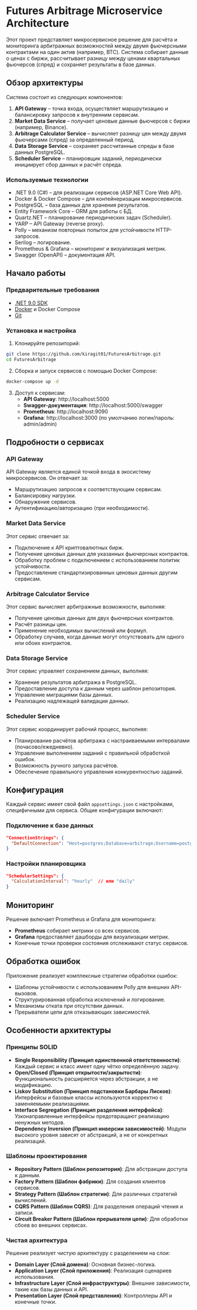 # Futures Arbitrage Microservice Architecture

Этот проект представляет микросервисное решение для расчёта и мониторинга арбитражных возможностей между двумя фьючерсными контрактами на один актив (например, BTC). Система собирает данные о ценах с биржи, рассчитывает разницу между ценами квартальных фьючерсов (спред) и сохраняет результаты в базе данных.

## Обзор архитектуры

Система состоит из следующих компонентов:

1. **API Gateway** – точка входа, осуществляет маршрутизацию и балансировку запросов к внутренним сервисам.
2. **Market Data Service** – получает ценовые данные фьючерсов с биржи (например, Binance).
3. **Arbitrage Calculator Service** – вычисляет разницу цен между двумя фьючерсами (спред) за определенный период.
4. **Data Storage Service** – сохраняет рассчитанные спреды в базе данных PostgreSQL.
5. **Scheduler Service** – планировщик заданий, периодически инициирует сбор данных и расчёт спреда.

### Используемые технологии

- .NET 9.0 (C#) – для реализации сервисов (ASP.NET Core Web API).
- Docker & Docker Compose – для контейнеризации микросервисов.
- PostgreSQL – база данных для хранения результатов.
- Entity Framework Core – ORM для работы с БД.
- Quartz.NET – планирование периодических задач (Scheduler).
- YARP – API Gateway (reverse proxy).
- Polly – механизм повторных попыток для устойчивости HTTP-запросов.
- Serilog – логирование.
- Prometheus & Grafana – мониторинг и визуализация метрик.
- Swagger (OpenAPI) – документация API.


## Начало работы

### Предварительные требования

- [.NET 9.0 SDK](https://dotnet.microsoft.com/download/dotnet/9.0)
- [Docker](https://www.docker.com/get-started) и Docker Compose
- [Git](https://git-scm.com/downloads)

### Установка и настройка

1. Клонируйте репозиторий:

```bash
git clone https://github.com/kiragit01/FuturesArbitrage.git
cd FuturesArbitrage
```

2. Сборка и запуск сервисов с помощью Docker Compose:

```bash
docker-compose up -d
```

3. Доступ к сервисам:
    - **API Gateway**: http://localhost:5000
    - **Swagger-документация**: http://localhost:5000/swagger
    - **Prometheus**: http://localhost:9090
    - **Grafana**: http://localhost:3000 (по умолчанию логин/пароль: admin/admin)

## Подробности о сервисах

### API Gateway

API Gateway является единой точкой входа в экосистему микросервисов. Он отвечает за:
- Маршрутизацию запросов к соответствующим сервисам.
- Балансировку нагрузки.
- Обнаружение сервисов.
- Аутентификацию/авторизацию (при необходимости).

### Market Data Service

Этот сервис отвечает за:
- Подключение к API криптовалютных бирж.
- Получение ценовых данных для указанных фьючерсных контрактов.
- Обработку проблем с подключением с использованием политик устойчивости.
- Предоставление стандартизированных ценовых данных другим сервисам.

### Arbitrage Calculator Service

Этот сервис вычисляет арбитражные возможности, выполняя:
- Получение ценовых данных для двух фьючерсных контрактов.
- Расчёт разницы цен.
- Применение необходимых вычислений или формул.
- Обработку случаев, когда данные могут отсутствовать для одного или обоих контрактов.

### Data Storage Service

Этот сервис управляет сохранением данных, выполняя:
- Хранение результатов арбитража в PostgreSQL.
- Предоставление доступа к данным через шаблон репозитория.
- Управление миграциями базы данных.
- Реализацию надлежащей валидации данных.

### Scheduler Service

Этот сервис координирует рабочий процесс, выполняя:
- Планирование расчётов арбитража с настраиваемыми интервалами (почасово/ежедневно).
- Управление выполнением заданий с правильной обработкой ошибок.
- Возможность ручного запуска расчётов.
- Обеспечение правильного управления конкурентностью заданий.

## Конфигурация

Каждый сервис имеет свой файл `appsettings.json` с настройками, специфичными для сервиса. Общие конфигурации включают:

### Подключение к базе данных

```json
"ConnectionStrings": {
  "DefaultConnection": "Host=postgres;Database=arbitrage;Username=postgres;Password=postgres"
}
```

### Настройки планировщика

```json
"SchedulerSettings": {
  "CalculationInterval": "hourly"  // или "daily"
}
```

## Мониторинг

Решение включает Prometheus и Grafana для мониторинга:
- **Prometheus** собирает метрики со всех сервисов.
- **Grafana** предоставляет дашборды для визуализации метрик.
- Конечные точки проверки состояния отслеживают статус сервисов.

## Обработка ошибок

Приложение реализует комплексные стратегии обработки ошибок:
- Шаблоны устойчивости с использованием Polly для внешних API-вызовов.
- Структурированная обработка исключений и логирование.
- Механизмы отката при отсутствии данных.
- Прерыватели цепи для отказывающих зависимостей.

## Особенности архитектуры

### Принципы SOLID

- **Single Responsibility (Принцип единственной ответственности)**: Каждый сервис и класс имеет одну чётко определённую задачу.
- **Open/Closed (Принцип открытости/закрытости)**: Функциональность расширяется через абстракции, а не модификацию.
- **Liskov Substitution (Принцип подстановки Барбары Лисков)**: Интерфейсы и базовые классы используются корректно с заменяемыми реализациями.
- **Interface Segregation (Принцип разделения интерфейса)**: Узконаправленные интерфейсы предотвращают реализацию ненужных методов.
- **Dependency Inversion (Принцип инверсии зависимостей)**: Модули высокого уровня зависят от абстракций, а не от конкретных реализаций.

### Шаблоны проектирования

- **Repository Pattern (Шаблон репозитория)**: Для абстракции доступа к данным.
- **Factory Pattern (Шаблон фабрики)**: Для создания клиентов сервисов.
- **Strategy Pattern (Шаблон стратегии)**: Для различных стратегий вычислений.
- **CQRS Pattern (Шаблон CQRS)**: Для разделения операций чтения и записи.
- **Circuit Breaker Pattern (Шаблон прерывателя цепи)**: Для обработки сбоев во внешних сервисах.

### Чистая архитектура

Решение реализует чистую архитектуру с разделением на слои:
- **Domain Layer (Слой домена)**: Основная бизнес-логика.
- **Application Layer (Слой приложения)**: Реализация сценариев использования.
- **Infrastructure Layer (Слой инфраструктуры)**: Внешние зависимости, такие как базы данных и API.
- **Presentation Layer (Слой представления)**: Контроллеры API и конечные точки.
